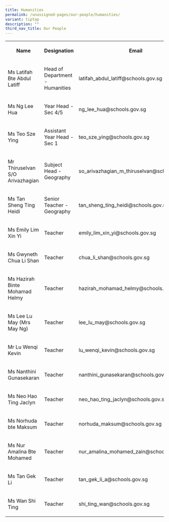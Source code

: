 ```yaml
---
title: Humanities
permalink: /unassigned-pages/our-people/humanities/
variant: tiptap
description: ""
third_nav_title: Our People
---
```

<p></p><table><tbody><tr><th rowspan="1" colspan="1"><p>Name</p></th><th rowspan="1" colspan="1"><p>Designation</p></th><th rowspan="1" colspan="1"><p>Email</p></th></tr><tr><td rowspan="1" colspan="1"><p>Ms Latifah Bte Abdul Latiff</p></td><td rowspan="1" colspan="1"><p>Head of Department - Humanities</p></td><td rowspan="1" colspan="1"><p>latifah_abdul_latiff@schools.gov.sg</p></td></tr><tr><td rowspan="1" colspan="1"><p>Ms Ng Lee Hua</p></td><td rowspan="1" colspan="1"><p>Year Head - Sec 4/5</p></td><td rowspan="1" colspan="1"><p>ng_lee_hua@schools.gov.sg</p></td></tr><tr><td rowspan="1" colspan="1"><p>Ms Teo Sze Ying</p></td><td rowspan="1" colspan="1"><p>Assistant Year Head - Sec 1</p></td><td rowspan="1" colspan="1"><p>teo_sze_ying@schools.gov.sg</p></td></tr><tr><td rowspan="1" colspan="1"><p>Mr Thiruselvan S/O Arivazhagian</p></td><td rowspan="1" colspan="1"><p>Subject Head - Geography</p></td><td rowspan="1" colspan="1"><p>so_arivazhagian_m_thiruselvan@schools.gov.sg</p></td></tr><tr><td rowspan="1" colspan="1"><p>Ms Tan Sheng Ting Heidi</p></td><td rowspan="1" colspan="1"><p>Senior Teacher - Geography</p></td><td rowspan="1" colspan="1"><p>tan_sheng_ting_heidi@schools.gov.sg</p></td></tr><tr><td rowspan="1" colspan="1"><p>Ms Emily Lim Xin Yi</p></td><td rowspan="1" colspan="1"><p>Teacher</p></td><td rowspan="1" colspan="1"><p>emily_lim_xin_yi@schools.gov.sg</p></td></tr><tr><td rowspan="1" colspan="1"><p>Ms Gwyneth Chua Li Shan</p></td><td rowspan="1" colspan="1"><p>Teacher</p></td><td rowspan="1" colspan="1"><p>chua_li_shan@schools.gov.sg</p></td></tr><tr><td rowspan="1" colspan="1"><p>Ms Hazirah Binte Mohamad Helmy</p></td><td rowspan="1" colspan="1"><p>Teacher</p></td><td rowspan="1" colspan="1"><p>hazirah_mohamad_helmy@schools.gov.sg</p></td></tr><tr><td rowspan="1" colspan="1"><p>Ms Lee Lu May (Mrs May Ng)</p></td><td rowspan="1" colspan="1"><p>Teacher</p></td><td rowspan="1" colspan="1"><p>lee_lu_may@schools.gov.sg</p></td></tr><tr><td rowspan="1" colspan="1"><p>Mr Lu Wenqi Kevin</p></td><td rowspan="1" colspan="1"><p>Teacher</p></td><td rowspan="1" colspan="1"><p>lu_wenqi_kevin@schools.gov.sg</p></td></tr><tr><td rowspan="1" colspan="1"><p>Ms Nanthini Gunasekaran</p></td><td rowspan="1" colspan="1"><p>Teacher</p></td><td rowspan="1" colspan="1"><p>nanthini_gunasekaran@schools.gov.sg</p></td></tr><tr><td rowspan="1" colspan="1"><p>Ms Neo Hao Ting Jaclyn</p></td><td rowspan="1" colspan="1"><p>Teacher</p></td><td rowspan="1" colspan="1"><p>neo_hao_ting_jaclyn@schools.gov.sg</p></td></tr><tr><td rowspan="1" colspan="1"><p>Ms Norhuda bte Maksum</p></td><td rowspan="1" colspan="1"><p>Teacher</p></td><td rowspan="1" colspan="1"><p>norhuda_maksum@schools.gov.sg</p></td></tr><tr><td rowspan="1" colspan="1"><p>Ms Nur Amalina Bte Mohamed</p></td><td rowspan="1" colspan="1"><p>Teacher</p></td><td rowspan="1" colspan="1"><p>nur_amalina_mohamed_zain@schools.gov.sg</p></td></tr><tr><td rowspan="1" colspan="1"><p>Ms Tan Gek Li</p></td><td rowspan="1" colspan="1"><p>Teacher</p></td><td rowspan="1" colspan="1"><p>tan_gek_li_a@schools.gov.sg</p></td></tr><tr><td rowspan="1" colspan="1"><p>Ms Wan Shi Ting</p></td><td rowspan="1" colspan="1"><p>Teacher</p></td><td rowspan="1" colspan="1"><p>shi_ting_wan@schools.gov.sg</p></td></tr></tbody></table><p></p>